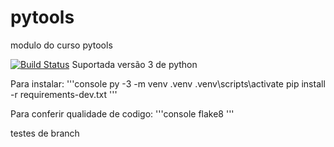 # pytools
modulo do curso pytools

[![Build Status](https://app.travis-ci.com/thiago-pro/pytools.svg?branch=main)](https://app.travis-ci.com/thiago-pro/pytools)
Suportada versão 3 de python

Para instalar:
'''console
py -3 -m venv .venv
.venv\scripts\activate
pip install -r requirements-dev.txt
'''

Para conferir qualidade de codigo:
'''console
flake8
'''

testes de branch
